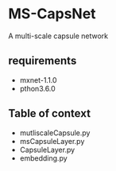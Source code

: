# MS-CapsNet
A multi-scale capsule network

## requirements
* mxnet-1.1.0
* pthon3.6.0

## Table of context
* mutliscaleCapsule.py
* msCapsuleLayer.py
* CapsuleLayer.py
* embedding.py
